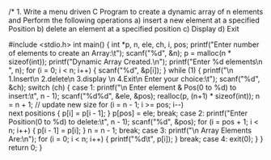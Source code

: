 /* 1. Write a menu driven C Program to create a dynamic array of n elements and 
Perform the following operations 
 a) insert a new element at a specified Position 
 b) delete an element at a specified position 
 c) Display 
 d) Exit 


 #include <stdio.h>
int main() 
{ 
 int *p, n, ele, ch, i, pos; 
 printf("Enter number of elements to create an Array:\t"); 
 scanf("%d", &n); 
 p = malloc(n * sizeof(int)); 
 printf("Dynamic Array Created.\n"); 
 printf("Enter %d elements\n ", n); 
 for (i = 0; i < n; i++) 
 { 
 scanf("%d", &p[i]); 
 }
 while (1) 
 { 
 printf("\n 1.Insert\n 2.delete\n 3.display \n 4.Exit\n Enter your 
choice:\t"); 
 scanf("%d", &ch); 
 switch (ch) 
 { 
 case 1: 
 printf("\n Enter element & Pos(0 to %d) to insert:\t", n - 1); 
 scanf("%d%d", &ele, &pos); 
 realloc(p, (n+1) * sizeof(int)); 
 n = n + 1; // update new size
 for (i = n - 1; i >= pos; i--)  
next positions
 { 
 p[i] = p[i - 1]; 
 } 
 p[pos] = ele; 
 break; 
 case 2: 
 printf("Enter Position(0 to %d) to delete:\t", n - 1); 
 scanf("%d", &pos); 
 for (i = pos + 1; i < n; i++) 
 { 
 p[i - 1] = p[i]; 
 } 
 n = n - 1; 
 break; 
 case 3: 
 printf("\n Array Elements Are:\n"); 
 for (i = 0; i < n; i++)
 { 
 printf("%d\t", p[i]); 
 } 
 break; 
 case 4: 
 exit(0); 
 } 
 } 
 return 0; 
}
